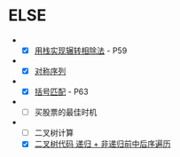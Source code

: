 # ELSE

-
    - [X] [用栈实现辗转相除法](./DivConvert.h) - P59
-
    - [X] [对称序列](./symmetry.h)
-
    - [X] [括号匹配](./kuohao.h) - P63
-
    - [ ] 买股票的最佳时机
-
    - [ ] 二叉树计算
    - [X] [二叉树代码 递归 + 非递归前中后序遍历](./traverse.h)